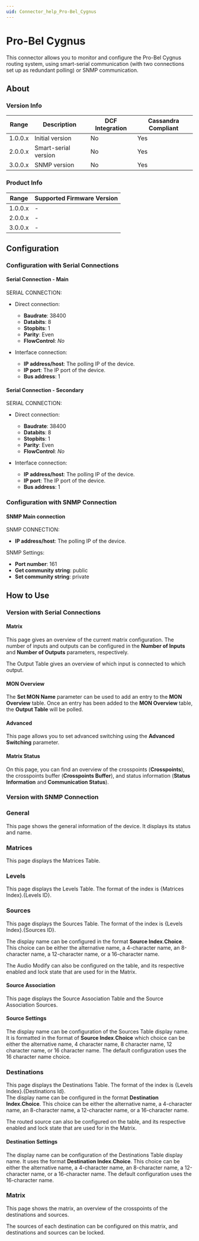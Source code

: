 ```yaml
---
uid: Connector_help_Pro-Bel_Cygnus
---
```


# Pro-Bel Cygnus

This connector allows you to monitor and configure the Pro-Bel Cygnus routing system, using smart-serial communication (with two connections set up as redundant polling) or SNMP communication.

## About

### Version Info

| Range   | Description          | DCF Integration | Cassandra Compliant |
|---------|----------------------|-----------------|---------------------|
| 1.0.0.x | Initial version      | No              | Yes                 |
| 2.0.0.x | Smart-serial version | No              | Yes                 |
| 3.0.0.x | SNMP version         | No              | Yes                 |

### Product Info

| Range   | Supported Firmware Version |
|---------|----------------------------|
| 1.0.0.x | -                          |
| 2.0.0.x | -                          |
| 3.0.0.x | -                          |

## Configuration

### Configuration with Serial Connections

#### Serial Connection - Main

SERIAL CONNECTION:

- Direct connection:

  - **Baudrate**: 38400
  - **Databits**: 8
  - **Stopbits**: 1
  - **Parity**: Even
  - **FlowControl**: *No*

- Interface connection:

  - **IP address/host**: The polling IP of the device.
  - **IP port**: The IP port of the device.
  - **Bus address**: 1

#### Serial Connection - Secondary

SERIAL CONNECTION:

- Direct connection:

  - **Baudrate**: 38400
  - **Databits**: 8
  - **Stopbits**: 1
  - **Parity**: Even
  - **FlowControl**: *No*

- Interface connection:

  - **IP address/host**: The polling IP of the device.
  - **IP port**: The IP port of the device.
  - **Bus address**: 1

### Configuration with SNMP Connection

#### SNMP Main connection

SNMP CONNECTION:

- **IP address/host**: The polling IP of the device.

SNMP Settings:

- **Port number**: 161
- **Get community string**: public
- **Set community string**: private

## How to Use

### Version with Serial Connections

#### Matrix

This page gives an overview of the current matrix configuration. The number of inputs and outputs can be configured in the **Number of Inputs** and **Number of Outputs** parameters, respectively.

The Output Table gives an overview of which input is connected to which output.

#### MON Overview

The **Set MON Name** parameter can be used to add an entry to the **MON Overview** table. Once an entry has been added to the **MON Overview** table, the **Output Table** will be polled.

#### Advanced

This page allows you to set advanced switching using the **Advanced Switching** parameter.

#### Matrix Status

On this page, you can find an overview of the crosspoints (**Crosspoints**), the crosspoints buffer (**Crosspoints Buffer**), and status information (**Status Information** and **Communication Status**).

### Version with SNMP Connection

### General

This page shows the general information of the device. It displays its status and name.

### Matrices

This page displays the Matrices Table.

### Levels

This page displays the Levels Table. The format of the index is {Matrices Index}.{Levels ID}.

### Sources

This page displays the Sources Table. The format of the index is {Levels Index}.{Sources ID}.

The display name can be configured in the format **Source Index**.**Choice**. This choice can be either the alternative name, a 4-character name, an 8-character name, a 12-character name, or a 16-character name.

The Audio Modify can also be configured on the table, and its respective enabled and lock state that are used for in the Matrix.

#### Source Association

This page displays the Source Association Table and the Source Association Sources.

#### Source Settings

The display name can be configuration of the Sources Table display name. It is formatted in the format of **Source Index**.**Choice** which choice can be either the alternative name, 4 character name, 8 character name, 12 character name, or 16 character name. The default configuration uses the 16 character name choice.

### Destinations

This page displays the Destinations Table. The format of the index is {Levels Index}.{Destinations Id}.\
The display name can be configured in the format **Destination Index**.**Choice**. This choice can be either the alternative name, a 4-character name, an 8-character name, a 12-character name, or a 16-character name.

The routed source can also be configured on the table, and its respective enabled and lock state that are used for in the Matrix.

#### Destination Settings

The display name can be configuration of the Destinations Table display name. It uses the format **Destination Index**.**Choice**. This choice can be either the alternative name, a 4-character name, an 8-character name, a 12-character name, or a 16-character name. The default configuration uses the 16-character name.

### Matrix

This page shows the matrix, an overview of the crosspoints of the destinations and sources.

The sources of each destination can be configured on this matrix, and destinations and sources can be locked.
